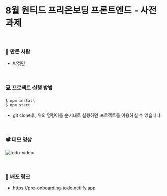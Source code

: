 # 8월 원티드 프리온보딩 프론트엔드 - 사전 과제

<br />

### 🐼 만든 사람

- 박정민

<br />

### 💻 프로젝트 실행 방법

```zsh
$ npm install
$ npm start
```

- git clone후, 위의 명령어를 순서대로 실행하면 프로젝트를 이용하실 수 있습니다.

<br />

### 📽️ 데모 영상

![todo-video](https://github.com/plou102/wanted-pre-onboarding-frontend/assets/107393773/25756403-969d-467e-8c30-78a3d8f1dec9)

<br />

### 🔗 배포 링크

- https://pre-onboarding-todo.netlify.app
